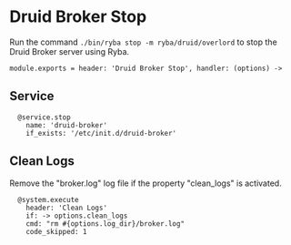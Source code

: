 
# Druid Broker Stop

Run the command `./bin/ryba stop -m ryba/druid/overlord` to stop the Druid 
Broker server using Ryba.

    module.exports = header: 'Druid Broker Stop', handler: (options) ->

## Service

      @service.stop
        name: 'druid-broker'
        if_exists: '/etc/init.d/druid-broker'

## Clean Logs

Remove the "broker.log" log file if the property "clean_logs" is
activated.

      @system.execute
        header: 'Clean Logs'
        if: -> options.clean_logs
        cmd: "rm #{options.log_dir}/broker.log"
        code_skipped: 1
